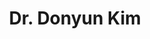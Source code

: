 ---
title: "Dr. Donyun Kim"
draft: false

# page title background image
bg_image: "images/backgrounds/page-title.jpg"
# meta description
description : ""
# teacher portrait
image: "/images/networks/Dr. Donyun Kim.jpg"
# course
course: "Director of Smart Green City Lab </br> Smart Green City Lab, Republic of Korea"

# biography
bio: ""
# type
type: "teacher"

weight: 10
---
